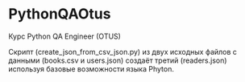 # PythonQAOtus
Курс Python QA Engineer (OTUS)

Скрипт (create_json_from_csv_json.py) из двух исходных файлов
с данными (books.csv и users.json) создаёт третий (readers.json)
используя базовые возможности языка Phyton.